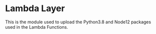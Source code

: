 # Lambda Layer
This is the module used to upload the Python3.8 and Node12 packages used in the Lambda Functions.